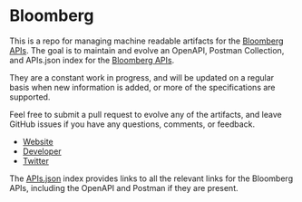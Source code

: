 # BloombergThis is a repo for managing machine readable artifacts for the [Bloomberg APIs](http://www.reuters.com/). The goal is to maintain and evolve an OpenAPI, Postman Collection, and APIs.json index for the [Bloomberg APIs](http://www.reuters.com/).They are a constant work in progress, and will be updated on a regular basis when new information is added, or more of the specifications are supported.Feel free to submit a pull request to evolve any of the artifacts, and leave GitHub issues if you have any questions, comments, or feedback.- [Website](http://www.reuters.com/)- [Developer](http://www.reuters.com/)- [Twitter](https://twitter.com/Reuters)The [APIs.json](https://github.com/api-evangelist/bloomberg/blob/master/apis.json) index provides links to all the relevant links for the Bloomberg APIs, including the OpenAPI and Postman if they are present.